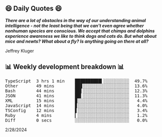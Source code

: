 ## 😄 Daily Quotes 😄

_**There are a lot of obstacles in the way of our understanding animal intelligence - not the least being that we can't even agree whether nonhuman species are conscious. We accept that chimps and dolphins experience awareness we like to think dogs and cats do. But what about mice and newts? What about a fly? Is anything going on there at all?**_

Jeffrey Kluger



## 📊 Weekly development breakdown 📊

<pre>TypeScript  3 hrs 1 min    ██████████▍░░░░░░░░░░  49.7%
Other       49 mins        ██▊░░░░░░░░░░░░░░░░░░  13.6%
Bash        44 mins        ██▌░░░░░░░░░░░░░░░░░░  12.3%
JSON        41 mins        ██▍░░░░░░░░░░░░░░░░░░  11.3%
XML         15 mins        ▉░░░░░░░░░░░░░░░░░░░░   4.4%
JavaScript  14 mins        ▊░░░░░░░░░░░░░░░░░░░░   4.0%
TSConfig    12 mins        ▋░░░░░░░░░░░░░░░░░░░░   3.4%
Ruby        4 mins         ▎░░░░░░░░░░░░░░░░░░░░   1.2%
Diff        0 secs         ░░░░░░░░░░░░░░░░░░░░░   0.0%</pre>

2/28/2024